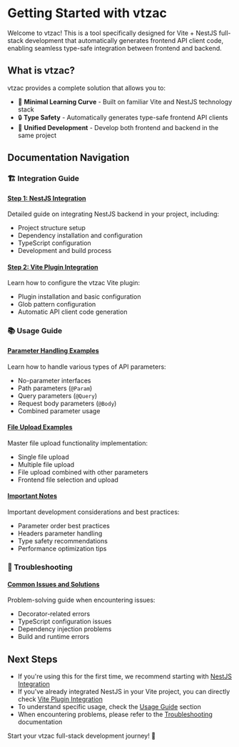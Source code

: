 # Getting Started with vtzac

Welcome to vtzac! This is a tool specifically designed for Vite + NestJS full-stack development that automatically generates frontend API client code, enabling seamless type-safe integration between frontend and backend.

## What is vtzac?

vtzac provides a complete solution that allows you to:

- 🚀 **Minimal Learning Curve** - Built on familiar Vite and NestJS technology stack
- 🔒 **Type Safety** - Automatically generates type-safe frontend API clients
- 🎯 **Unified Development** - Develop both frontend and backend in the same project

## Documentation Navigation

### 🏗️ Integration Guide

#### [Step 1: NestJS Integration](/nestjs-integration)

Detailed guide on integrating NestJS backend in your project, including:

- Project structure setup
- Dependency installation and configuration
- TypeScript configuration
- Development and build process

#### [Step 2: Vite Plugin Integration](/vite-plugin-integration)

Learn how to configure the vtzac Vite plugin:

- Plugin installation and basic configuration
- Glob pattern configuration
- Automatic API client code generation

### 📚 Usage Guide

#### [Parameter Handling Examples](/guide/params-usage)

Learn how to handle various types of API parameters:

- No-parameter interfaces
- Path parameters (`@Param`)
- Query parameters (`@Query`)
- Request body parameters (`@Body`)
- Combined parameter usage

#### [File Upload Examples](/guide/file-upload-usage)

Master file upload functionality implementation:

- Single file upload
- Multiple file upload
- File upload combined with other parameters
- Frontend file selection and upload

#### [Important Notes](/guide/notes)

Important development considerations and best practices:

- Parameter order best practices
- Headers parameter handling
- Type safety recommendations
- Performance optimization tips

### 🔧 Troubleshooting

#### [Common Issues and Solutions](/troubleshooting)

Problem-solving guide when encountering issues:

- Decorator-related errors
- TypeScript configuration issues
- Dependency injection problems
- Build and runtime errors

## Next Steps

- If you're using this for the first time, we recommend starting with [NestJS Integration](/nestjs-integration)
- If you've already integrated NestJS in your Vite project, you can directly check [Vite Plugin Integration](/vite-plugin-integration)
- To understand specific usage, check the [Usage Guide](/guide/params-usage) section
- When encountering problems, please refer to the [Troubleshooting](/troubleshooting) documentation

Start your vtzac full-stack development journey! 🎉
